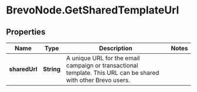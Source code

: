 # BrevoNode.GetSharedTemplateUrl

## Properties
Name | Type | Description | Notes
------------ | ------------- | ------------- | -------------
**sharedUrl** | **String** | A unique URL for the email campaign or transactional template. This URL can be shared with other Brevo users. | 


